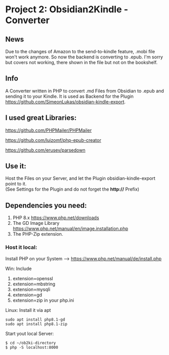 # Project 2: Obsidian2Kindle - Converter
## News
Due to the changes of Amazon to the send-to-kindle feature, .mobi file won't work anymore.
So now the backend is converting to .epub.
I'm sorry but covers not working, there shown in the file but not on the bookshelf.
## Info
A Converter written in PHP to convert .md Files from Obsidian to .epub and sending it to your Kindle.
It is used as Backend for the Plugin https://github.com/SimeonLukas/obsidian-kindle-export.

## I used great Libraries:
https://github.com/PHPMailer/PHPMailer

https://github.com/luizomf/php-epub-creator

https://github.com/erusev/parsedown

## Use it:
Host the Files on your Server, and let the Plugin obsidian-kindle-export point to it. <br>
(See Settings for the Plugin and do not forget the **http://** Prefix)

## Dependencies you need:

1. PHP 8.x
https://www.php.net/downloads
2. The GD Image Library
https://www.php.net/manual/en/image.installation.php
3. The PHP-Zip extension.

### Host it local:
Install PHP on your System --> https://www.php.net/manual/de/install.php

Win: Include 
1. extension=openssl
2. extension=mbstring
3. extension=mysqli
4. extension=gd
5. extension=zip
in your php.ini

Linux: Install it via apt

```shell
sudo apt install php8.1-gd
sudo apt install php8.1-zip
```

Start yout local Server:

```shell 
$ cd ~/ob2ki-directory
$ php -S localhost:8000
```



